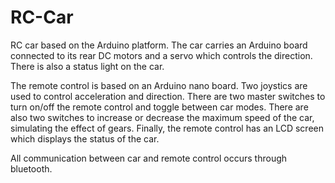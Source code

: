 # RC-Car

RC car based on the Arduino platform. The car carries an Arduino board connected to its rear DC motors and a servo which controls the direction. There is also a status light on the car. 

The remote control is based on an Arduino nano board. Two joystics are used to control acceleration and direction. There are two master switches to turn on/off the remote control and toggle between car modes. There are also two switches to increase or decrease the maximum speed of the car, simulating the effect of gears. Finally, the remote control has an LCD screen which displays the status of the car. 

All communication between car and remote control occurs through bluetooth. 
